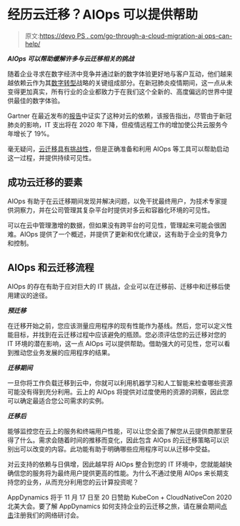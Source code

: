 # 经历云迁移？AIOps 可以提供帮助

> 原文:[https://devo PS . com/go-through-a-cloud-migration-ai ops-can-help/](https://devops.com/going-through-a-cloud-migration-aiops-can-help/)

***AIOps 可以帮助缓解许多与云迁移相关的挑战***

随着企业寻求在数字经济中竞争并通过新的数字体验更好地与客户互动，他们越来越依赖云作为其[数字转型](https://devops.com/?s=digital%20tranformation)战略的关键组成部分。在新冠肺炎疫情期间，这一点从未变得更加真实，所有行业的企业都致力于在我们这个全新的、高度偏远的世界中提供最佳的数字体验。

Gartner 在最近发布的[报告](https://www.gartner.com/en/newsroom/press-releases/2020-05-13-gartner-says-global-it-spending-to-decline-8-percent-in-2020-due-to-impact-of-covid19)中证实了这种对云的依赖，该报告指出，尽管由于新冠肺炎的影响，IT 支出将在 2020 年下降，但疫情远程工作的增加使公共云服务今年增长了 19%。

毫无疑问，[云迁移具有挑战性](https://devops.com/challenging-cloud-migration-myths-in-the-wake-of-covid-19/)，但是正确准备和利用 AIOps 等工具可以帮助启动这一过程，并提供持续可见性。

## 成功云迁移的要素

AIOps 有助于在云迁移期间发现并解决问题，以免干扰最终用户，为技术专家提供洞察力，并在公司管理其复杂平台时提供对多云和容器化环境的可见性。

可以在云中管理激增的数据，但如果没有跨平台的可见性，管理起来可能会很困难。AIOps 提供了一个概述，并提供了更新和优化建议，这有助于企业的竞争力和控制。

## AIOps 和云迁移流程

AIOps 的存在有助于应对巨大的 IT 挑战，企业可以在迁移前、迁移中和迁移后使用建议的途径。

***预迁移***

在迁移开始之前，您应该测量应用程序的现有性能作为基线。然后，您可以定义性能目标，并找到在云迁移过程中应该避免的瓶颈。您必须评估您的云迁移对您的 IT 环境的潜在影响，这一点 AIOps 可以提供帮助。借助强大的可见性，您可以看到推动您业务发展的应用程序的结果。

***迁移期间***

一旦你将工作负载迁移到云中，你就可以利用机器学习和人工智能来检查哪些资源可能没有得到充分利用。云上的 AIOps 将提供对过度使用的资源的洞察，因此您可以确定最适合您公司需求的实例。

***迁移后***

能够监控您在云上的服务和终端用户性能，可以让您全面了解您从云提供商那里获得了什么。需求会随着时间的推移而变化，因此包含 AIOps 的云迁移策略可以识别出可以改变的内容。此功能有助于明确哪些应用程序可以从迁移中受益。

对云支持的依赖与日俱增，因此越早将 AIOps 整合到您的 IT 环境中，您就能越快确信您的服务将为最终用户提供更高的性能。为什么不通过使用 AIOps 来长期支持您的业务，从而充分利用您的云计算投资呢？

AppDynamics 将于 11 月 17 日至 20 日赞助 KubeCon + CloudNativeCon 2020 北美大会。要了解 AppDynamics 如何支持企业的云迁移之旅，请在展会期间[点击](https://www.appdynamics.com/webinar/correlate-your-cloud-app-performance)注册我们的网络研讨会。